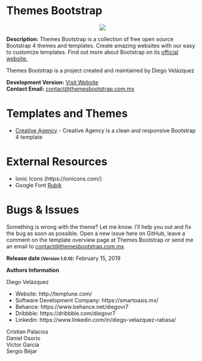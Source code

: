 # Themes Bootstrap 
<p align="center"><img src="https://themesbootstrap.com.mx/assets/images/header-github.svg" style="margin: 0 auto;"></p>


<b>Description:</b> Themes Bootstrap is a collection of free open source Bootstrap 4 themes and templates. Create amazing websites with our easy to customize templates. Find out more about Bootstrap on its <a href="https://getbootstrap.com/" target="_blank" rel="noopener">official website.</a>

<p>Themes Bootstrap is a project created and maintained by Diego Velázquez</p>

<b>Development Version:</b> <a href="https://themesbootstrap.com.mx/">Visit Website</a><br>
<b>Contact Email:</b> contact@themesbootstrap.com.mx

# Templates and Themes
<ul>
  <li><a href="https://themesbootstrap.com.mx/templates/creative-agency-template/index.html">Creative Agency</a> - Creative Agency is a clean and responsive Bootstrap 4 template</li>
</ul>

# External Resources
<ul>
  <li>Ionic Icons (https://ionicons.com/)</li>
  <li>Google Font <a href="https://fonts.google.com/specimen/Rubik">Rubik</a></li>
</ul>

# Bugs & Issues
<p>Something is wrong with the theme? Let me know. I’ll help you out and fix the bug as soon as possible. Open a new issue here on GitHub, leave a comment on the template overview page at Themes Bootstrap or send me an email to <a href="mailto:contact@themesbootstrap.com.mx">contact@themesbootstrap.com.mx</a>.</p>

<b>Release date <small>(Version 1.0.0)</small>:</b> February 15, 2019

<b>Authors Information</b><br> 
<p>Diego Velázquez</p>
<ul>
  <li>Website: http://templune.com/</li>
  <li>Software Development Company: https://smartoasis.mx/</li>
  <li>Behance: https://www.behance.net/diegovr7</li>
  <li>Dribbble: https://dribbble.com/diegovr7</li>
  <li>Linkedin: https://www.linkedin.com/in/diego-velazquez-rabasa/</li>
</ul>
<p>Cristian Palacios<br>
Daniel Osorio<br>
Víctor García<br>
Sergio Béjar</p>


